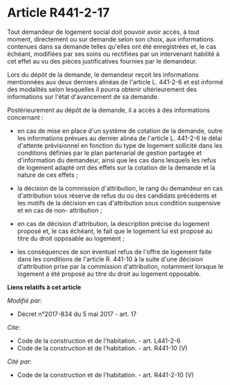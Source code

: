 # Article R441-2-17

Tout demandeur de logement social doit pouvoir avoir accès, à tout moment, directement ou sur demande selon son choix, aux
informations contenues dans sa demande telles qu'elles ont été enregistrées et, le cas échéant, modifiées par ses soins ou
rectifiées par un intervenant habilité à cet effet au vu des pièces justificatives fournies par le demandeur. 

Lors du dépôt de la demande, le demandeur reçoit les informations mentionnées aux deux derniers alinéas de l'article L.
441-2-6 et est informé des modalités selon lesquelles il pourra obtenir ultérieurement des informations sur l'état
d'avancement de sa demande. 

Postérieurement au dépôt de la demande, il a accès à des informations concernant :

- en cas de mise en place d'un système de cotation de la demande, outre les informations prévues au dernier alinéa de
l'article L. 441-2-6 le délai d'attente prévisionnel en fonction du type de logement sollicité dans les conditions définies
par le plan partenarial de gestion partagée et d'information du demandeur, ainsi que les cas dans lesquels les refus de
logement adapté ont des effets sur la cotation de la demande et la nature de ces effets ;

- la décision de la commission d'attribution, le rang du demandeur en cas d'attribution sous réserve de refus du ou des
candidats précédents et les motifs de la décision en cas d'attribution sous condition suspensive et en cas de non-
attribution ;

- en cas de décision d'attribution, la description précise du logement proposé et, le cas échéant, le fait que le logement
lui est proposé au titre du droit opposable au logement ;

- les conséquences de son éventuel refus de l'offre de logement faite dans les conditions de l'article R. 441-10 à la suite
d'une décision d'attribution prise par la commission d'attribution, notamment lorsque le logement a été proposé au titre du
droit au logement opposable.

**Liens relatifs à cet article**

_Modifié par_:

  - Décret n°2017-834 du 5 mai 2017 - art. 17

_Cite_:

  - Code de la construction et de l'habitation. - art. L441-2-6
  - Code de la construction et de l'habitation. - art. R441-10 (V)

_Cité par_:

  - Code de la construction et de l'habitation. - art. R441-2-10 (V)
